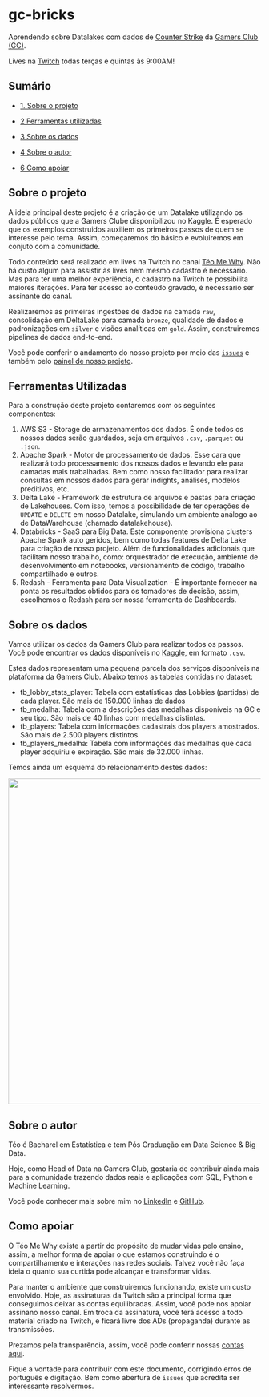 # gc-bricks

Aprendendo sobre Datalakes com dados de [Counter Strike](https://store.steampowered.com/app/730/CounterStrike_Global_Offensive/) da [Gamers Club (GC)](https://gamersclub.gg/).

Lives na [Twitch](https://www.twitch.tv/teomewhy) todas terças e quintas às 9:00AM!

## Sumário

* [1. Sobre o projeto](#sobre-o-projeto)

* [2 Ferramentas utilizadas](#ferramentas-utilizadas)

* [3 Sobre os dados](#sobre-os-dados)

* [4 Sobre o autor](#sobre-o-autor)

* [6 Como apoiar](#como-apoiar)

## Sobre o projeto

A ideia principal deste projeto é a criação de um Datalake utilizando os dados públicos que a Gamers Clube disponibilizou no Kaggle. É esperado que os exemplos construidos auxiliem os primeiros passos de quem se interesse pelo tema. Assim, começaremos do básico e evoluiremos em conjuto com a comunidade.

Todo conteúdo será realizado em lives na Twitch no canal [Téo Me Why](https://www.twitch.tv/teomewhy). Não há custo algum para assistir às lives nem mesmo cadastro é necessário. Mas para ter uma melhor experiência, o cadastro na Twitch te possibilita maiores iterações. Para ter acesso ao conteúdo gravado, é necessário ser assinante do canal.

Realizaremos as primeiras ingestões de dados na camada `raw`, consolidação em DeltaLake para camada `bronze`, qualidade de dados e padronizações em `silver` e visões analíticas em `gold`. Assim, construiremos pipelines de dados end-to-end.

Você pode conferir o andamento do nosso projeto por meio das [`issues`](https://github.com/TeoMeWhy/gc-bricks/issues) e também pelo [painel de nosso projeto](https://github.com/orgs/TeoMeWhy/projects/1).

## Ferramentas Utilizadas

Para a construção deste projeto contaremos com os seguintes componentes:
1. AWS S3 - Storage de armazenamentos dos dados. É onde todos os nossos dados serão guardados, seja em arquivos `.csv`, `.parquet` ou `.json`.
2. Apache Spark - Motor de processamento de dados. Esse cara que realizará todo processamento dos nossos dados e levando ele para camadas mais trabalhadas. Bem como nosso facilitador para realizar consultas em nossos dados para gerar indights, análises, modelos preditivos, etc.
3. Delta Lake - Framework de estrutura de arquivos e pastas para criação de Lakehouses. Com isso, temos a possibilidade de ter operações de `UPDATE` e `DELETE` em nosso Datalake, simulando um ambiente análogo ao de DataWarehouse (chamado datalakehouse).
4. Databricks - SaaS para Big Data. Este componente provisiona clusters Apache Spark auto geridos, bem como todas features de Delta Lake para criação de nosso projeto. Além de funcionalidades adicionais que facilitam nosso trabalho, como: orquestrador de execução, ambiente de desenvolvimento em notebooks, versionamento de código, trabalho compartilhado e outros.
5. Redash - Ferramenta para Data Visualization - É importante fornecer na ponta os resultados obtidos para os tomadores de decisão, assim, escolhemos o Redash para ser nossa ferramenta de Dashboards.

## Sobre os dados

Vamos utilizar os dados da Gamers Club para realizar todos os passos. Você pode encontrar os dados disponíveis no [Kaggle](https://www.kaggle.com/gamersclub/brazilian-csgo-plataform-dataset-by-gamers-club), em formato `.csv`.

Estes dados representam uma pequena parcela dos serviços disponíveis na plataforma da Gamers Club. Abaixo temos as tabelas contidas no dataset:

- tb_lobby_stats_player: Tabela com estatísticas das Lobbies (partidas) de cada player. São mais de 150.000 linhas de dados
- tb_medalha: Tabela com a descrições das medalhas disponíveis na GC e seu tipo. São mais de 40 linhas com medalhas distintas.
- tb_players: Tabela com informações cadastrais dos players amostrados. São mais de 2.500 players distintos.
- tb_players_medalha: Tabela com informações das medalhas que cada player adquiriu e expiração. São mais de 32.000 linhas.

Temos ainda um esquema do relacionamento destes dados:

<img src="https://user-images.githubusercontent.com/4283625/157664295-45b60786-92a4-478d-a044-478cdc6261d7.jpg" alt="" width="650">

## Sobre o autor

Téo é Bacharel em Estatística e tem Pós Graduação em Data Science & Big Data.

Hoje, como Head of Data na Gamers Club, gostaria de contribuir ainda mais para a comunidade trazendo dados reais e aplicações com SQL, Python e Machine Learning.

Você pode conhecer mais sobre mim no [LinkedIn](https://www.linkedin.com/in/teocalvo/) e [GitHub](https://github.com/teocalvo).

## Como apoiar

O Téo Me Why existe a partir do propósito de mudar vidas pelo ensino, assim, a melhor forma de apoiar o que estamos construindo é o compartilhamento e interações nas redes sociais. Talvez você não faça ideia o quanto sua curtida pode alcançar e transformar vidas.

Para manter o ambiente que construiremos funcionando, existe um custo envolvido. Hoje, as assinaturas da Twitch são a principal forma que conseguimos deixar as contas equilibradas. Assim, você pode nos apoiar assinano nosso canal. Em troca da assinatura, você terá acesso à todo material criado na Twitch, e ficará livre dos ADs (propaganda) durante as transmissões.

Prezamos pela transparência, assim, você pode conferir nossas [contas aqui](https://docs.google.com/spreadsheets/d/1V5e4aIJTLh1k7kFn_wj5Bn_7_9hDCml1eNcXdK6NhU8/edit?usp=sharing).

Fique a vontade para contribuir com este documento, corrigindo erros de português e digitação. Bem como abertura de `issues` que acredita ser interessante resolvermos.
